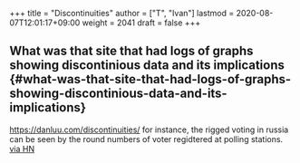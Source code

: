 +++
title = "Discontinuities"
author = ["T", "Ivan"]
lastmod = 2020-08-07T12:01:17+09:00
weight = 2041
draft = false
+++

## What was that site that had logs of graphs showing discontinious data and its implications {#what-was-that-site-that-had-logs-of-graphs-showing-discontinious-data-and-its-implications}

<https://danluu.com/discontinuities/>
for instance, the rigged voting in russia can be seen by the round
numbers of voter regidtered at polling stations.
[via HN](https://news.ycombinator.com/item?id=22378555)
